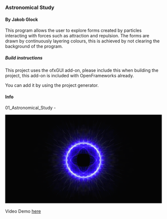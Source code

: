 
### Astronomical Study
#### By Jakob Glock

This program allows the user to explore forms created by particles interacting with forces such as attraction and repulsion. The forms are drawn by continuously layering colours, this is achieved by not clearing the background of the program.

##### Build instructions

This project uses the ofxGUI add-on, please include this when building the project, this add-on is included with OpenFrameworks already.

You can add it by using the project generator.

#### Info

01_Astronomical_Study -

![Astronomical Image](/06_Sample_Images/0.png)

Video Demo [here](https://www.youtube.com/watch?v=MeMJJnFzkP4)
